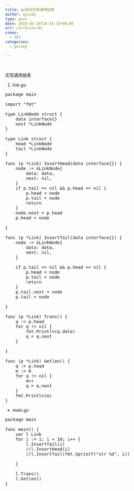 ```yaml
---
title: go语言实现通用链表
author: qstudy
type: post
date: 2019-03-24T18:43:15+00:00
url: /archives/81
views:
  - 362
categories:
  - golang

---
```

&nbsp;

实现通用链表

<!--more-->

  1. link.go

<pre class="theme:vs2012-black toolbar:2 lang:go decode:true ">package main

import "fmt"

type LinkNode struct {
	data interface{}
	next *LinkNode
}

type Link struct {
	head *LinkNode
	tail *LinkNode
}

func (p *Link) InsertHead(data interface{}) {
	node := &LinkNode{
		data: data,
		next: nil,
	}
	if p.tail == nil && p.head == nil {
		p.head = node
		p.tail = node
		return
	}
	node.next = p.head
	p.head = node

}

func (p *Link) InsertTail(data interface{}) {
	node := &LinkNode{
		data: data,
		next: nil,
	}

	if p.tail == nil && p.head == nil {
		p.head = node
		p.tail = node
		return
	}
	p.tail.next = node
	p.tail = node

}

func (p *Link) Trans() {
	q := p.head
	for q != nil {
		fmt.Println(q.data)
		q = q.next
	}

}

func (p *Link) Getlen() {
	q := p.head
	m := 0
	for q != nil {
		m++
		q = q.next
	}
	fmt.Println(m)
}
</pre>

  * main.go

<pre class="theme:vs2012-black toolbar:2 lang:go decode:true ">package main

func main() {
	var l Link
	for i := 1; i &lt; 10; i++ {
		l.InsertTail(i)
		//l.InsertHead(i)
		//l.InsertTail(fmt.Sprintf("str %d", i))

	}

	l.Trans()
	l.Getlen()
}
</pre>

&nbsp;